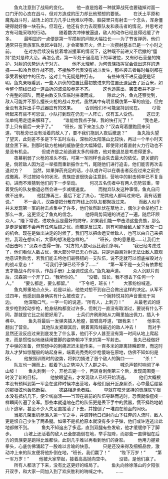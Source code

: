 　　鱼丸注意到了战局的变化。
　　他一直是抱着一种就算战死也要磕掉对面一口门牙的心态在战斗，但对方造成的压力却比他预想的要低。
　　在沃土平原和魔鬼战斗时，战场上的压力几乎让他难以呼吸，脑袋里只有射击一个念头，浑身僵硬得就好像一块石头。但现在，他还有余力去观察队友和袭击者的情况，并思考对方有可能采取的行动。
　　随着数次冲锋被逼退，敌人的动作已经显得迟缓了许多。
　　最明显的一点便是第一军攒射的间隙大幅拉长——为了节省弹药，他们通常只在贵族军队发起冲锋时，才会密集开火，但上一次攒射基本已是一个小时之前。
　　在对方后续没有接着增派援军的情况下，这种既不前进又不后撤的“僵持”绝对是种大忌。再怎么说，第一军处于居高临下的半坡位，又有砂石营垒的掩护，对射的优势远大于对方。
　　他不太理解，为何贵族指挥官会做出这样的选择——和冷兵器作战不同，不接触不代表没有战斗发生，那些袭击者每时每刻都在承受着被射中的压力，这对士气无疑是种打击。
　　有些锋线不进反退便是证明，鱼丸亲眼看到，一些人趴伏的位置比最初放进来的位置还退回去了近百米，如今整个前线已如一道曲折的波浪般参差不齐。
　　这也透露出，袭击者并不是一个完整的部队，而是由数支队伍临时拼凑而成。
　　除此之外，鱼丸还察觉到，敌人可能并不那么擅长火枪的战斗方式，虽然其中有明显模仿第一军的痕迹，但完全没有发挥出手中武器应有的效果。
　　否则他们不可能坚持到现在。
　　尽管听起来有些不可思议，小队打到现在仍无一人阵亡，仅有五人受伤。
　　这已无法单纯用走运来解释了。
　　“谁能给我点子弹，我的快打光了！”
　　“我也是，手上只有最后一夹子了。”
　　“班长，接下来怎么办？”汉森弯着腰跑回来问道，“机枪旁已没有活着的敌人了，要不我们拖到入夜后撤退？”
　　鱼丸抬头望了望天，此刻差不多是下午五时左右，深秋的太阳落山比较快，再过一个半小时天就会黑下来。到那时敌方枪械的威胁便会大幅降低，即使背对着直射火力行动也不是没有机会。
　　但或许是之前逃避太多的缘故，他对撤退总是考虑得更多。
　　夜幕削弱了火枪的准头不假，可第一军同样也会失去最大的依仗。更关键的是，倘若敌人因为这一举措而重新振作士气，尾随他们进行追击，他们能否再次击退对方？
　　当然，如果弹药充足的话，小队或许可以在袭击者反应过来之前完成撤离。不过按如今的状况，贵族应该很快会注意到，营地中的射击频率已不复当初，进而不难猜到他们的下一步举动。
　　何况五名伤者中有两人伤势较重，带着受伤的队友撤退必然会进一步减缓速度。
　　而抛弃队友这种事情，鱼丸自问做不出来。
　　他犹豫再三，最后下定了决心，“把其他人都叫过来吧，我有话要说。”
　　不一会儿，汉森便把分散在阵线上的队友都聚拢过来。
　　而敌人似乎并未发现第一军的射击点集中了许多，他们依然趴伏在草地上，偶尔才会举枪打上那么一发，这更坚定了鱼丸的信念。
　　他将局势简短的讲述了一遍，随后环顾众人，“陛下常说，进攻永远是最好的防守，如果我们能一举击溃这些贵族，那么是走是留都不会再有任何后顾之忧。而若是反过来，则有可能给敌人留下反咬一口的机会。现在是做出决定的时候了，我们可以把命运交给敌人，也可以由自己来把控。我现在想听听，大家的想法是怎样的。”
　　“班长，你的意思是……让我们主动出击吗？”汉森不由得一愣，“对方的人数可远比我们多啊。”
　　“我已经考虑过了，他们看似人数占优，但大部分早已无心作战。只是远距离对射无法让敌人直观地意识到败势，若我们能击垮他们最强韧的一支队伍，说不定就可以彻底摧毁对方的战斗意志！”
　　“可我们子弹已经不多了……”
　　“第一军不是一支只有依靠枪支才能战斗的军队，作战手册》上强调过这点。”鱼丸凝声道。
　　众人沉默片刻后，汉森第一个开了口，“我听你的。”
　　“没错，班长，我不想丢下任何一个人。”
　　“要么都走，要么都留。”
　　“下令吧，班长！”
　　大家纷纷喊道。
　　鱼丸郑重地点点头，若是以前，他绝对想不到自己会做出这样的决定。从军不过四年，他感到自身确实有什么被改变了。
　　一个婉转悦耳的声音重现于耳边。
　　他深吸口气，一字一句的说道，“所有人，上刺刀！”
　　从最老式的燧发步枪到栓动步枪，枪身结构都变过许多，但刺刀一直没有取消过，要说有什么不同，那就是它比之前更好用了。
　　士兵们齐刷刷地从刀鞘里抽出佩刀，插入卡榫中。
　　鱼丸将最后一发弹夹插入枪膛，振臂高呼道，“跟我来！”
　　他率先翻出了营垒。
　　其他队友紧跟其后，朝着离阵线最近的敌人冲去！
　　而对手显然还没反应过来到底发生了什么事，他们不少人甚至没有第一时间从地上爬起来，而是惯性似地继续用蹩脚的姿势朝冲下来的第一军射击。
　　鱼丸已经做好了中弹的准备，但预想中的刺痛迟迟未能传来，一百多米的距离转瞬即至，而这时敌人才梦如惊醒般的站起身来，端着光秃秃的步枪傻站在原地，仿佛不知如何是好。
　　他按照训练时的姿势，将刺刀捅进了首个敌人的胸口——
　　“杀！”
　　队友也一拥而上，趁着下山之势冲入了人群之中。
　　喊杀声顿时响彻了半山坡！
　　鱼丸刺倒一个，开枪击毙一个，再转身刺倒第三个后，发现周围竟一时没了新的目标。
　　他放眼望去，才发现敌人已经开始溃逃。
　　他们大概根本没有预料到第一军会在这种时候冲出营地，与他们展开近身厮杀，心中最后绷紧的那根弦也轰然断裂。
　　狭路相逢勇者胜。
　　早就在咬牙坚持的贵族联军根本没有抵抗几下，便全线崩溃——当顶在最前的队伍夺路而逃时，恐慌就像瘟疫一样瞬间传遍了全军。那些本就退缩在后的队伍更是丢下手中的武器，慌不择路地朝山下逃窜，甚至不少人失足直接滚了下去，并撞倒了一堆跑在前面的同伙。
　　当那几架重机枪落入第一军之手，并调转枪口扫射向山下狂奔的人流时，敌人更是恨自己少生了两条腿。如果不是机枪原本就没有多少子弹，他们或许连逃出此地都做不到。
　　鱼丸不知追出了多远，直到双腿有些发软，他才缓缓停下了脚步。
　　山坡上还活着的敌人已全部跪倒在地，举手投降，而那些一直徘徊在后方的贵族更是跑得比谁都快，此刻几乎难以再看到他们的身影。
　　他用力握紧拳头，心底仿佛涌起了一股难以言喻的快意。
　　只是还没来得及细细品尝，激动冲上来的队友便将他扑倒在地，“班长，我们赢了！”
　　“陛下万岁！”
　　“第一军万岁！”
　　他被大家举起，接着高高抛向空中。
　　没错，是他们赢了。
　　所有人都活了下来，没有比这更好的结局了。
　　鱼丸向徐徐落山的夕阳张开双手，和大家一同加入到了欢庆胜利的呐喊之中。
　　……